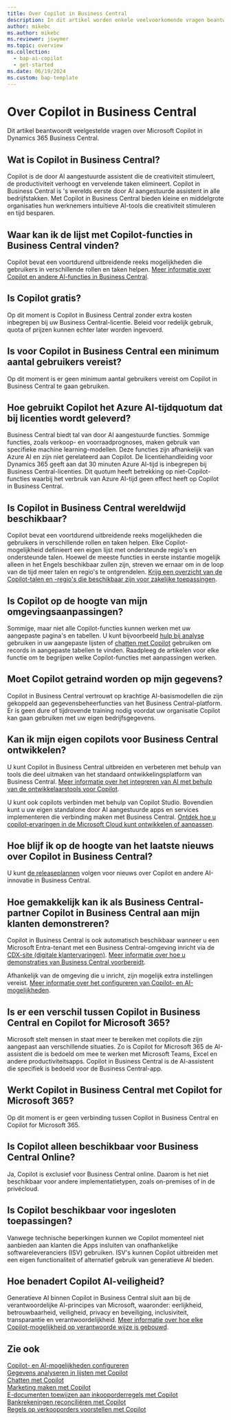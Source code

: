 ```yaml
---
title: Over Copilot in Business Central
description: In dit artikel worden enkele veelvoorkomende vragen beantwoord over Copilot in Business Central.
author: mikebc
ms.author: mikebc
ms.reviewer: jswymer
ms.topic: overview
ms.collection:
  - bap-ai-copilot
  - get-started
ms.date: 06/19/2024
ms.custom: bap-template
---
```


# <a name="about-copilot-in-business-central"></a>Over Copilot in Business Central

Dit artikel beantwoordt veelgestelde vragen over Microsoft Copilot in Dynamics 365 Business Central.

## <a name="what-is-copilot-in-business-central"></a>Wat is Copilot in Business Central?

Copilot is de door AI aangestuurde assistent die de creativiteit stimuleert, de productiviteit verhoogt en vervelende taken elimineert. Copilot in Business Central is 's werelds eerste door AI aangestuurde assistent in alle bedrijfstakken. Met Copilot in Business Central bieden kleine en middelgrote organisaties hun werknemers intuïtieve AI-tools die creativiteit stimuleren en tijd besparen.

## <a name="where-can-i-find-the-list-of-copilot-features-in-business-central"></a>Waar kan ik de lijst met Copilot-functies in Business Central vinden?

Copilot bevat een voortdurend uitbreidende reeks mogelijkheden die gebruikers in verschillende rollen en taken helpen. [Meer informatie over Copilot en andere AI-functies in Business Central](https://aka.ms/BCAI).

## <a name="is-copilot-free"></a>Is Copilot gratis?

Op dit moment is Copilot in Business Central zonder extra kosten inbegrepen bij uw Business Central-licentie. Beleid voor redelijk gebruik, quota of prijzen kunnen echter later worden ingevoerd.

## <a name="does-copilot-in-business-central-require-a-minimum-number-of-users"></a>Is voor Copilot in Business Central een minimum aantal gebruikers vereist?

Op dit moment is er geen minimum aantal gebruikers vereist om Copilot in Business Central te gaan gebruiken.

## <a name="how-does-copilot-use-the-azure-ai-time-quota-that-is-included-with-licenses"></a>Hoe gebruikt Copilot het Azure AI-tijdquotum dat bij licenties wordt geleverd?

Business Central biedt tal van door AI aangestuurde functies. Sommige functies, zoals verkoop- en voorraadprognoses, maken gebruik van specifieke machine learning-modellen. Deze functies zijn afhankelijk van Azure AI en zijn niet gerelateerd aan Copilot. De licentiehandleiding voor Dynamics 365 geeft aan dat 30 minuten Azure AI-tijd is inbegrepen bij Business Central-licenties. Dit quotum heeft betrekking op niet-Copilot-functies waarbij het verbruik van Azure AI-tijd geen effect heeft op Copilot in Business Central.

## <a name="is-copilot-in-business-central-available-worldwide"></a>Is Copilot in Business Central wereldwijd beschikbaar?

Copilot bevat een voortdurend uitbreidende reeks mogelijkheden die gebruikers in verschillende rollen en taken helpen. Elke Copilot-mogelijkheid definieert een eigen lijst met ondersteunde regio's en ondersteunde talen. Hoewel de meeste functies in eerste instantie mogelijk alleen in het Engels beschikbaar zullen zijn, streven we ernaar om in de loop van de tijd meer talen en regio's te ontgrendelen. [Krijg een overzicht van de Copilot-talen en -regio's die beschikbaar zijn voor zakelijke toepassingen](https://dynamics.microsoft.com/availability-reports/copilotreport).

## <a name="is-copilot-aware-of-my-environment-customizations"></a>Is Copilot op de hoogte van mijn omgevingsaanpassingen?

Sommige, maar niet alle Copilot-functies kunnen werken met uw aangepaste pagina's en tabellen. U kunt bijvoorbeeld [hulp bij analyse](analysis-assist.md) gebruiken in uw aangepaste lijsten of [chatten met Copilot](chat-with-copilot.md) gebruiken om records in aangepaste tabellen te vinden. Raadpleeg de artikelen voor elke functie om te begrijpen welke Copilot-functies met aanpassingen werken.

## <a name="does-copilot-have-to-be-trained-on-my-data"></a>Moet Copilot getraind worden op mijn gegevens?

Copilot in Business Central vertrouwt op krachtige AI-basismodellen die zijn gekoppeld aan gegevensbeheerfuncties van het Business Central-platform. Er is geen dure of tijdrovende training nodig voordat uw organisatie Copilot kan gaan gebruiken met uw eigen bedrijfsgegevens.

## <a name="can-i-develop-my-own-copilots-for-business-central"></a>Kan ik mijn eigen copilots voor Business Central ontwikkelen?

U kunt Copilot in Business Central uitbreiden en verbeteren met behulp van tools die deel uitmaken van het standaard ontwikkelingsplatform van Business Central. [Meer informatie over het integreren van AI met behulp van de ontwikkelaarstools voor Copilot](/dynamics365/business-central/dev-itpro/developer/ai-integration-landing-page).

U kunt ook copilots verbinden met behulp van Copilot Studio. Bovendien kunt u uw eigen standalone door AI aangestuurde apps en services implementeren die verbinding maken met Business Central. [Ontdek hoe u copilot-ervaringen in de Microsoft Cloud kunt ontwikkelen of aanpassen](/microsoft-cloud/dev/copilot/overview).

## <a name="how-do-i-stay-up-with-the-latest-news-about-copilot-in-business-central"></a>Hoe blijf ik op de hoogte van het laatste nieuws over Copilot in Business Central?

U kunt [de releaseplannen](https://aka.ms/BCReleasePlan) volgen voor nieuws over Copilot en andere AI-innovatie in Business Central.

## <a name="as-a-business-central-partner-how-easily-can-i-demonstrate-copilot-in-business-central-to-my-customers"></a>Hoe gemakkelijk kan ik als Business Central-partner Copilot in Business Central aan mijn klanten demonstreren?

Copilot in Business Central is ook automatisch beschikbaar wanneer u een Microsoft Entra-tenant met een Business Central-omgeving inricht via de [CDX-site (digitale klantervaringen)](https://aka.ms/CDX). [Meer informatie over hoe u demonstraties van Business Central voorbereidt](/dynamics365/business-central/dev-itpro/administration/demo-environment).

Afhankelijk van de omgeving die u inricht, zijn mogelijk extra instellingen vereist. [Meer informatie over het configureren van Copilot- en AI-mogelijkheden](/dynamics365/business-central/enable-ai).

## <a name="is-there-a-difference-between-copilot-in-business-central-and-copilot-for-microsoft-365"></a>Is er een verschil tussen Copilot in Business Central en Copilot for Microsoft 365?

Microsoft stelt mensen in staat meer te bereiken met copilots die zijn aangepast aan verschillende situaties. Zo is Copilot for Microsoft 365 de AI-assistent die is bedoeld om mee te werken met Microsoft Teams, Excel en andere productiviteitsapps. Copilot in Business Central is de AI-assistent die specifiek is bedoeld voor de Business Central-app.

## <a name="does-copilot-in-business-central-work-with-copilot-for-microsoft-365"></a>Werkt Copilot in Business Central met Copilot for Microsoft 365?

Op dit moment is er geen verbinding tussen Copilot in Business Central en Copilot for Microsoft 365.

## <a name="is-copilot-available-for-business-central-online-only"></a>Is Copilot alleen beschikbaar voor Business Central Online?

Ja, Copilot is exclusief voor Business Central online. Daarom is het niet beschikbaar voor andere implementatietypen, zoals on-premises of in de privécloud.

## <a name="is-copilot-available-to-embed-applications"></a>Is Copilot beschikbaar voor ingesloten toepassingen?

Vanwege technische beperkingen kunnen we Copilot momenteel niet aanbieden aan klanten die Apps insluiten van onafhankelijke softwareleveranciers (ISV) gebruiken. ISV's kunnen Copilot uitbreiden met een eigen functionaliteit of alternatief gebruik van generatieve AI bieden.

## <a name="how-does-copilot-approach-ai-safety"></a>Hoe benadert Copilot AI-veiligheid?

Generatieve AI binnen Copilot in Business Central sluit aan bij de verantwoordelijke AI-principes van Microsoft, waaronder: eerlijkheid, betrouwbaarheid, veiligheid, privacy en beveiliging, inclusiviteit, transparantie en verantwoordelijkheid. [Meer informatie over hoe elke Copilot-mogelijkheid op verantwoorde wijze is gebouwd](responsible-ai-overview.md).

## <a name="see-also"></a>Zie ook

[Copilot- en AI-mogelijkheden configureren](enable-ai.md)  
[Gegevens analyseren in lijsten met Copilot](analysis-assist.md)  
[Chatten met Copilot](chat-with-copilot.md)  
[Marketing maken met Copilot](item-marketing-text.md)  
[E-documenten toewijzen aan inkooporderregels met Copilot](map-edocuments-with-copilot.md)  
[Bankrekeningen reconciliëren met Copilot](bank-reconciliation-with-copilot.md)  
[Regels op verkooporders voorstellen met Copilot](sales-suggest-sales-lines-with-copilot.md)
